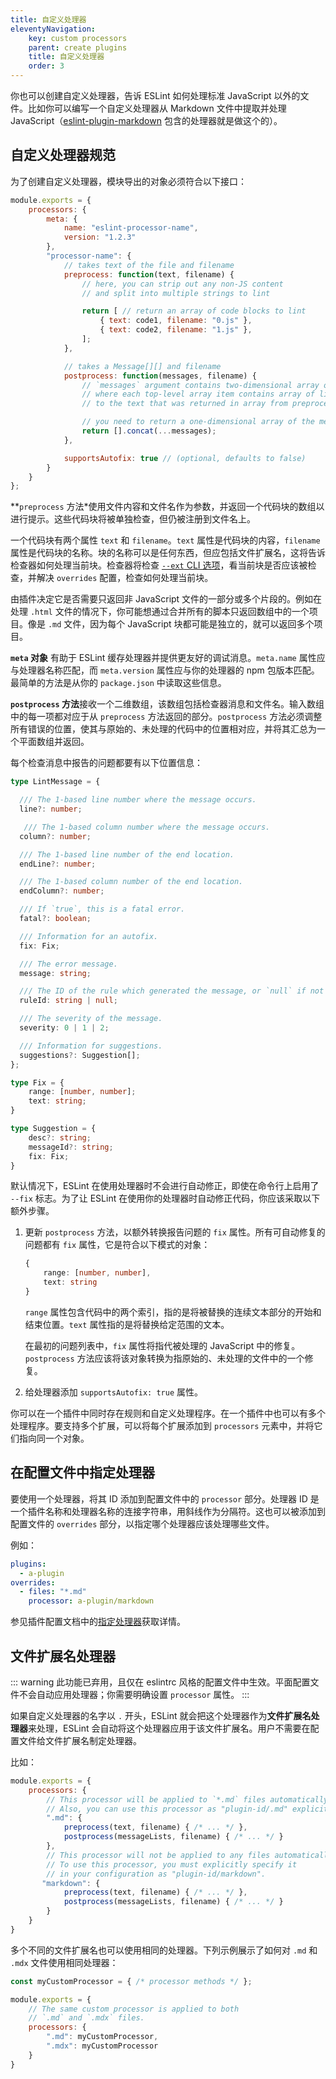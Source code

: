 ```yaml
---
title: 自定义处理器
eleventyNavigation:
    key: custom processors
    parent: create plugins
    title: 自定义处理器
    order: 3
---
```


你也可以创建自定义处理器，告诉 ESLint 如何处理标准 JavaScript 以外的文件。比如你可以编写一个自定义处理器从 Markdown 文件中提取并处理 JavaScript（[eslint-plugin-markdown](https://www.npmjs.com/package/eslint-plugin-markdown) 包含的处理器就是做这个的）。

## 自定义处理器规范

为了创建自定义处理器，模块导出的对象必须符合以下接口：

```js
module.exports = {
    processors: {
        meta: {
            name: "eslint-processor-name",
            version: "1.2.3"
        },
        "processor-name": {
            // takes text of the file and filename
            preprocess: function(text, filename) {
                // here, you can strip out any non-JS content
                // and split into multiple strings to lint

                return [ // return an array of code blocks to lint
                    { text: code1, filename: "0.js" },
                    { text: code2, filename: "1.js" },
                ];
            },

            // takes a Message[][] and filename
            postprocess: function(messages, filename) {
                // `messages` argument contains two-dimensional array of Message objects
                // where each top-level array item contains array of lint messages related
                // to the text that was returned in array from preprocess() method

                // you need to return a one-dimensional array of the messages you want to keep
                return [].concat(...messages);
            },

            supportsAutofix: true // (optional, defaults to false)
        }
    }
};
```

**`preprocess` 方法*使用文件内容和文件名作为参数，并返回一个代码块的数组以进行提示。这些代码块将被单独检查，但仍被注册到文件名上。

一个代码块有两个属性 `text` 和 `filename`。`text` 属性是代码块的内容，`filename` 属性是代码块的名称。块的名称可以是任何东西，但应包括文件扩展名，这将告诉检查器如何处理当前块。检查器将检查 [`--ext` CLI 选项](../use/command-line-interface#--ext)，看当前块是否应该被检查，并解决 `overrides` 配置，检查如何处理当前块。

由插件决定它是否需要只返回非 JavaScript 文件的一部分或多个片段的。例如在处理 `.html` 文件的情况下，你可能想通过合并所有的脚本只返回数组中的一个项目。像是 `.md` 文件，因为每个 JavaScript 块都可能是独立的，就可以返回多个项目。

**`meta` 对象** 有助于 ESLint 缓存处理器并提供更友好的调试消息。`meta.name` 属性应与处理器名称匹配，而 `meta.version` 属性应与你的处理器的 npm 包版本匹配。最简单的方法是从你的 `package.json` 中读取这些信息。

**`postprocess` 方法**接收一个二维数组，该数组包括检查器消息和文件名。输入数组中的每一项都对应于从 `preprocess` 方法返回的部分。`postprocess` 方法必须调整所有错误的位置，使其与原始的、未处理的代码中的位置相对应，并将其汇总为一个平面数组并返回。

每个检查消息中报告的问题都要有以下位置信息：

```typescript
type LintMessage = {

  /// The 1-based line number where the message occurs.
  line?: number;

   /// The 1-based column number where the message occurs.
  column?: number;

  /// The 1-based line number of the end location.
  endLine?: number;

  /// The 1-based column number of the end location.
  endColumn?: number;

  /// If `true`, this is a fatal error.
  fatal?: boolean;

  /// Information for an autofix.
  fix: Fix;

  /// The error message.
  message: string;

  /// The ID of the rule which generated the message, or `null` if not applicable.
  ruleId: string | null;

  /// The severity of the message.
  severity: 0 | 1 | 2;

  /// Information for suggestions.
  suggestions?: Suggestion[];
};

type Fix = {
    range: [number, number];
    text: string;
}

type Suggestion = {
    desc?: string;
    messageId?: string;
    fix: Fix;
}
```

默认情况下，ESLint 在使用处理器时不会进行自动修正，即使在命令行上启用了 `--fix` 标志。为了让 ESLint 在使用你的处理器时自动修正代码，你应该采取以下额外步骤。

1. 更新 `postprocess` 方法，以额外转换报告问题的 `fix` 属性。所有可自动修复的问题都有 `fix` 属性，它是符合以下模式的对象：

    ```typescript
    {
        range: [number, number],
        text: string
    }
    ```

    `range` 属性包含代码中的两个索引，指的是将被替换的连续文本部分的开始和结束位置。`text` 属性指的是将替换给定范围的文本。

    在最初的问题列表中，`fix` 属性将指代被处理的 JavaScript 中的修复。`postprocess` 方法应该将该对象转换为指原始的、未处理的文件中的一个修复。

2. 给处理器添加 `supportsAutofix: true` 属性。

你可以在一个插件中同时存在规则和自定义处理程序。在一个插件中也可以有多个处理程序。要支持多个扩展，可以将每个扩展添加到 `processors` 元素中，并将它们指向同一个对象。

## 在配置文件中指定处理器

要使用一个处理器，将其 ID 添加到配置文件中的 `processor` 部分。处理器 ID 是一个插件名称和处理器名称的连接字符串，用斜线作为分隔符。这也可以被添加到配置文件的 `overrides` 部分，以指定哪个处理器应该处理哪些文件。

例如：

```yml
plugins:
  - a-plugin
overrides:
  - files: "*.md"
    processor: a-plugin/markdown
```

参见插件配置文档中的[指定处理器](../use/configure/plugins#指定处理器)获取详情。

## 文件扩展名处理器

::: warning
此功能已弃用，且仅在 eslintrc 风格的配置文件中生效。平面配置文件不会自动应用处理器；你需要明确设置 `processor` 属性。
:::

如果自定义处理器的名字以 `.` 开头，ESLint 就会把这个处理器作为**文件扩展名处理器**来处理，ESLint 会自动将这个处理器应用于该文件扩展名。用户不需要在配置文件给文件扩展名制定处理器。

比如：

```js
module.exports = {
    processors: {
        // This processor will be applied to `*.md` files automatically.
        // Also, you can use this processor as "plugin-id/.md" explicitly.
        ".md": {
            preprocess(text, filename) { /* ... */ },
            postprocess(messageLists, filename) { /* ... */ }
        },
        // This processor will not be applied to any files automatically.
        // To use this processor, you must explicitly specify it
        // in your configuration as "plugin-id/markdown".
       "markdown": {
            preprocess(text, filename) { /* ... */ },
            postprocess(messageLists, filename) { /* ... */ }
        }
    }
}
```

多个不同的文件扩展名也可以使用相同的处理器。下列示例展示了如何对 `.md` 和 `.mdx` 文件使用相同处理器：

```js
const myCustomProcessor = { /* processor methods */ };

module.exports = {
    // The same custom processor is applied to both
    // `.md` and `.mdx` files.
    processors: {
        ".md": myCustomProcessor,
        ".mdx": myCustomProcessor
    }
}
```

